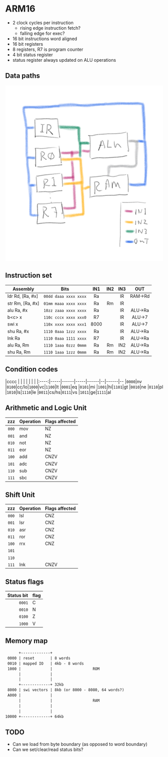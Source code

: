 # ARM16
- 2 clock cycles per instruction
  - rising edge instruction fetch?
  - falling edge for exec?
- 16 bit instructions word aligned
- 16 bit registers
- 8 registers, R7 is program counter
- 4 bit status register
- status register always updated on ALU operations

## Data paths
![datapaths](comp_arch.png)

## Instruction set

| Assembly | Bits | IN1 | IN2 | IN3 | OUT
| -------- | ---- |:---:|:---:|:---:|:---:
| ldr Rd, [Ra, #x] | `00dd daaa xxxx xxxx` | Ra   |    | IR  | RAM->Rd
| str Rm, [Ra, #x] | `01mm maaa xxxx xxxx` | Ra   | Rm | IR  |
| alu Ra, #x       | `10zz zaaa xxxx xxxx` | Ra   |    | IR  | ALU->Ra
| b\<c\> x         | `110c cccx xxxx xxx0` | R7   |    | IR  | ALU->7
| swi x            | `110x xxxx xxxx xxx1` | 8000 |    | IR  | ALU->7
| shu Ra, #x       | `1110 0aaa 1zzz xxxx` | Ra   |    | IR  | ALU->Ra
| lnk Ra           | `1110 0aaa 1111 xxxx` | R7   |    | IR  | ALU->Ra
| alu Ra, Rm       | `1110 1aaa 0zzz 0mmm` | Ra   | Rm | IN2 | ALU->Ra
| shu Ra, Rm       | `1110 1aaa 1zzz 0mmm` | Ra   | Rm | IN2 | ALU->Ra

## Condition codes

|cccc  |     |      |     |      |  |      |
|:----:|-----|------|-----|------|--|------|--
|`0000`|nv   |`0100`|cc/lo|`1000`|vc|`1100`|lt
|`0001`|eq   |`0101`|mi   |`1001`|hi|`1101`|gt
|`0010`|ne   |`0110`|pl   |`1010`|ls|`1110`|le
|`0011`|cs/hs|`0111`|vs   |`1011`|ge|`1111`|al


## Arithmetic and Logic Unit

|zzz  |Operation|Flags affected
|:---:|---------|--------------
|`000`|mov      |NZ
|`001`|and      |NZ
|`010`|not      |NZ
|`011`|eor      |NZ
|`100`|add      |CNZV
|`101`|adc      |CNZV
|`110`|sub      |CNZV
|`111`|sbc      |CNZV


## Shift Unit

|zzz  |Operation|Flags affected
|:---:|---------|--------------
|`000`|lsl      |CNZ
|`001`|lsr      |CNZ
|`010`|asr      |CNZ
|`011`|ror      |CNZ
|`100`|rrx      |CNZ
|`101`|         |
|`110`|         |
|`111`|lnk      |CNZV

## Status flags

|Status bit|flag|
|---------:|-|
|`0001`    |C
|`0010`    |N
|`0100`    |Z
|`1000`    |V


## Memory map
```txt
      +-------------+
 0000 | reset       | 8 words
 0010 | mapped IO   | 4kb - 8 words
 1000 |             |                  ROM
      |             |
      |             |
      +-------------+ 32kb
 8000 | swi vectors | 8kb (or 8000 - 8080, 64 words?)
 A000 |             |
      |             |                  RAM
      |             |
      |             |
10000 +-------------+ 64kb
```

## TODO

- Can we load from byte boundary (as opposed to word boundary)
- Can we set/clear/read status bits?
